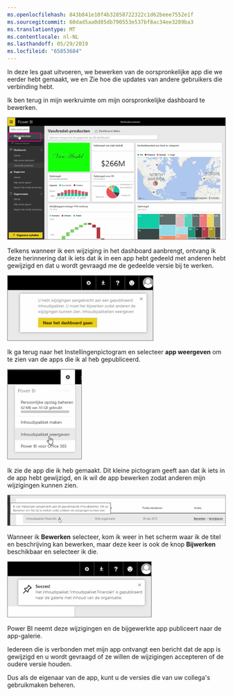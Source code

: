 ```yaml
---
ms.openlocfilehash: 843b841e10f4b32858722322c1d62beee7552e1f
ms.sourcegitcommit: 60dad5aa0d85db790553e537bf8ac34ee3289ba3
ms.translationtype: MT
ms.contentlocale: nl-NL
ms.lasthandoff: 05/29/2019
ms.locfileid: "65853684"
---
```

In deze les gaat uitvoeren, we bewerken van de oorspronkelijke app die we eerder hebt gemaakt, we en Zie hoe die updates van andere gebruikers die verbinding hebt.

Ik ben terug in mijn werkruimte om mijn oorspronkelijke dashboard te bewerken.

![Delen en samenwerken in Power BI](./media/6-4-update-content-pack/pbi_learn06_04myworkspace.png)

Telkens wanneer ik een wijziging in het dashboard aanbrengt, ontvang ik deze herinnering dat ik iets dat ik in een app hebt gedeeld met anderen hebt gewijzigd en dat u wordt gevraagd me de gedeelde versie bij te werken.

![Delen en samenwerken in Power BI](./media/6-4-update-content-pack/pbi_learn06_04uvmadechanges.png)

Ik ga terug naar het Instellingenpictogram en selecteer **app weergeven** om te zien van de apps die ik al heb gepubliceerd.

![Delen en samenwerken in Power BI](./media/6-4-update-content-pack/pbi_learn06_04viewcontpk.png)

Ik zie de app die ik heb gemaakt. Dit kleine pictogram geeft aan dat ik iets in de app hebt gewijzigd, en ik wil de app bewerken zodat anderen mijn wijzigingen kunnen zien.

![Delen en samenwerken in Power BI](./media/6-4-update-content-pack/pbi_learn06_04updatecontpk.png)

Wanneer ik **Bewerken** selecteer, kom ik weer in het scherm waar ik de titel en beschrijving kan bewerken, maar deze keer is ook de knop **Bijwerken** beschikbaar en selecteer ik die.

![Delen en samenwerken in Power BI](./media/6-4-update-content-pack/pbi_learn06_04contpksuccess.png)

Power BI neemt deze wijzigingen en de bijgewerkte app publiceert naar de app-galerie.

Iedereen die is verbonden met mijn app ontvangt een bericht dat de app is gewijzigd en u wordt gevraagd of ze willen de wijzigingen accepteren of de oudere versie houden.

Dus als de eigenaar van de app, kunt u de versies die van uw collega's gebruikmaken beheren.

